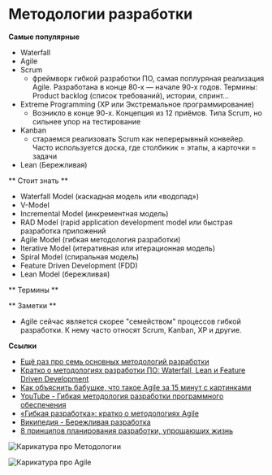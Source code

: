 # Методологии разработки #

**Самые популярные**
- Waterfall
- Agile
- Scrum
  - фреймворк гибкой разработки ПО, самая поплуряная реализация Agile. Разработана в конце 80-х — начале 90-х годов. Термины: Product backlog (список требований), истории, спринт...
- Extreme Programming (XP или Экстремальное программирование)
  - Возникло в конце 90-х. Концепция из 12 приёмов. Типа Scrum, но сильнее упор на тестирование
- Kanban
  - стараемся реализовать Scrum как неперерывный конвейер. Часто используется доска, где столбикик = этапы, а карточки = задачи
- Lean (Бережливая)

** Стоит знать **
- Waterfall Model (каскадная модель или «водопад»)
- V-Model
- Incremental Model (инкрементная модель)
- RAD Model (rapid application development model или быстрая разработка приложений
- Agile Model (гибкая методология разработки) 
- Iterative Model (итеративная или итерационная модель)
- Spiral Model (спиральная модель)
- Feature Driven Development (FDD)
- Lean Model (бережливая)

** Термины **


** Заметки **
- Agile сейчас является скорее "семейством" процессов гибкой разработки. К нему часто относят Scrum, Kanban, XP и другие.


**Ссылки**
- [Ещё раз про семь основных методологий разработки](https://m.habr.com/ru/company/edison/blog/269789/)
- [Кратко о методологиях разработки ПО: Waterfall, Lean и Feature Driven Development](https://m.habr.com/ru/company/it-guild/blog/341932/)  
- [Как объяснить бабушке, что такое Agile за 15 минут с картинками](https://habr.com/ru/company/edison/blog/313410/)
- [YouTube - Гибкая методология разработки программного обеспечения](https://www.youtube.com/watch?v=TPrj-AMJ4Ds)
- [«Гибкая разработка»: кратко о методологиях Agile](https://m.habr.com/ru/company/it-guild/blog/341924/)  
- [Википедия - Бережливая разработка](https://ru.m.wikipedia.org/wiki/%D0%91%D0%B5%D1%80%D0%B5%D0%B6%D0%BB%D0%B8%D0%B2%D0%B0%D1%8F_%D1%80%D0%B0%D0%B7%D1%80%D0%B0%D0%B1%D0%BE%D1%82%D0%BA%D0%B0_%D0%BF%D1%80%D0%BE%D0%B3%D1%80%D0%B0%D0%BC%D0%BC%D0%BD%D0%BE%D0%B3%D0%BE_%D0%BE%D0%B1%D0%B5%D1%81%D0%BF%D0%B5%D1%87%D0%B5%D0%BD%D0%B8%D1%8F)
- [8 принципов планирования разработки, упрощающих жизнь](https://habr.com/ru/company/edison/blog/272085/)


![Карикатура про Методологии](https://pbs.twimg.com/media/Dn92bZGXkAI6B-C.jpg)

![Карикатура про Agile](https://pbs.twimg.com/media/D-j24TfX4AAQ1TT.jpg)